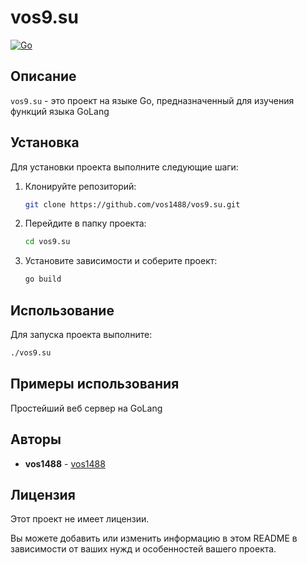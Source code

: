 # vos9.su

[![Go](https://img.shields.io/badge/Go-100%25-brightgreen)](https://golang.org/)

## Описание

`vos9.su` - это проект на языке Go, предназначенный для изучения функций языка GoLang

## Установка

Для установки проекта выполните следующие шаги:

1. Клонируйте репозиторий:
    ```sh
    git clone https://github.com/vos1488/vos9.su.git
    ```
2. Перейдите в папку проекта:
    ```sh
    cd vos9.su
    ```
3. Установите зависимости и соберите проект:
    ```sh
    go build
    ```

## Использование

Для запуска проекта выполните:
```sh
./vos9.su
```

## Примеры использования

Простейший веб сервер на GoLang

## Авторы

- **vos1488** - [vos1488](https://github.com/vos1488)

## Лицензия

Этот проект не имеет лицензии. 


Вы можете добавить или изменить информацию в этом README в зависимости от ваших нужд и особенностей вашего проекта.
